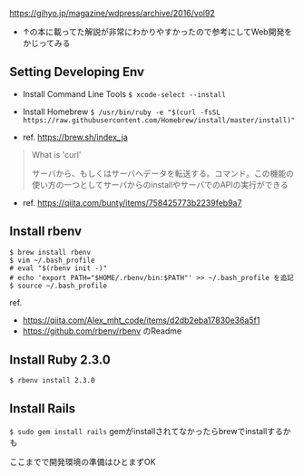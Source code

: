 https://gihyo.jp/magazine/wdpress/archive/2016/vol92
- ↑の本に載ってた解説が非常にわかりやすかったので参考にしてWeb開発をかじってみる


## Setting Developing Env
- Install Command Line Tools
```$ xcode-select --install```

- Install Homebrew
```$ /usr/bin/ruby -e "$(curl -fsSL https://raw.githubusercontent.com/Homebrew/install/master/install)"```

- ref. https://brew.sh/index_ja

> What is 'curl'
>
> サーバから、もしくはサーバへデータを転送する。コマンド。この機能の使い方の一つとしてサーバからのinstallやサーバでのAPIの実行ができる
- ref. https://qiita.com/bunty/items/758425773b2239feb9a7

## Install rbenv
```
$ brew install rbenv
$ vim ~/.bash_profile 
# eval "$(rbenv init -)"
# echo 'export PATH="$HOME/.rbenv/bin:$PATH"' >> ~/.bash_profile を追記
$ source ~/.bash_profile
```
ref. 
- https://qiita.com/Alex_mht_code/items/d2db2eba17830e36a5f1
- https://github.com/rbenv/rbenv のReadme

## Install Ruby 2.3.0
```$ rbenv install 2.3.0```

## Install Rails
```$ sudo gem install rails```
gemがinstallされてなかったらbrewでinstallするかも

ここまでで開発環境の準備はひとまずOK

